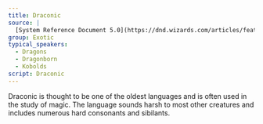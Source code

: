 ```yaml
---
title: Draconic
source: |
  [System Reference Document 5.0](https://dnd.wizards.com/articles/features/systems-reference-document-srd)
group: Exotic
typical_speakers:
  - Dragons
  - Dragonborn
  - Kobolds
script: Draconic
---
```


Draconic is thought to be one of the oldest languages and is often used in the study of magic. The language sounds harsh to most other creatures and includes numerous hard consonants and sibilants.

